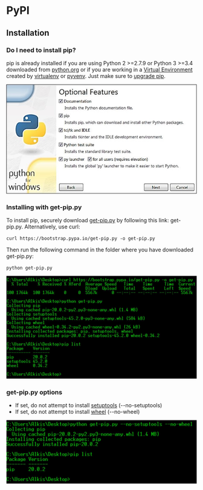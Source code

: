 # PyPI

## Installation

### Do I need to install pip?

pip is already installed if you are using Python 2 >=2.7.9 or Python 3 >=3.4 downloaded from [python.org](https://www.python.org/) or if you are working in a [Virtual Environment](https://packaging.python.org/tutorials/installing-packages/#creating-and-using-virtual-environments) created by [virtualenv](https://packaging.python.org/key_projects/#virtualenv) or [pyvenv](https://packaging.python.org/key_projects/#venv). Just make sure to [upgrade pip](https://pip.pypa.io/en/stable/installing/#upgrading-pip).

![Python Installation](images/python-installation.jpg)

### Installing with get-pip.py

To install pip, securely download [get-pip.py](https://bootstrap.pypa.io/get-pip.py) by following this link: get-pip.py. Alternatively, use curl:

```none
curl https://bootstrap.pypa.io/get-pip.py -o get-pip.py
```

Then run the following command in the folder where you have downloaded get-pip.py:

```none
python get-pip.py
```

![Pip 1](images/pip1.JPG)

### get-pip.py options

-	If set, do not attempt to install [setuptools](https://packaging.python.org/key_projects/#setuptools) (--no-setuptools)
-	If set, do not attempt to install [wheel](https://packaging.python.org/key_projects/#wheel) (--no-wheel)

![Pip 2](images/pip2.JPG)
